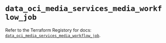 # `data_oci_media_services_media_workflow_job`

Refer to the Terraform Registory for docs: [`data_oci_media_services_media_workflow_job`](https://registry.terraform.io/providers/oracle/oci/6.18.0/docs/data-sources/media_services_media_workflow_job).
